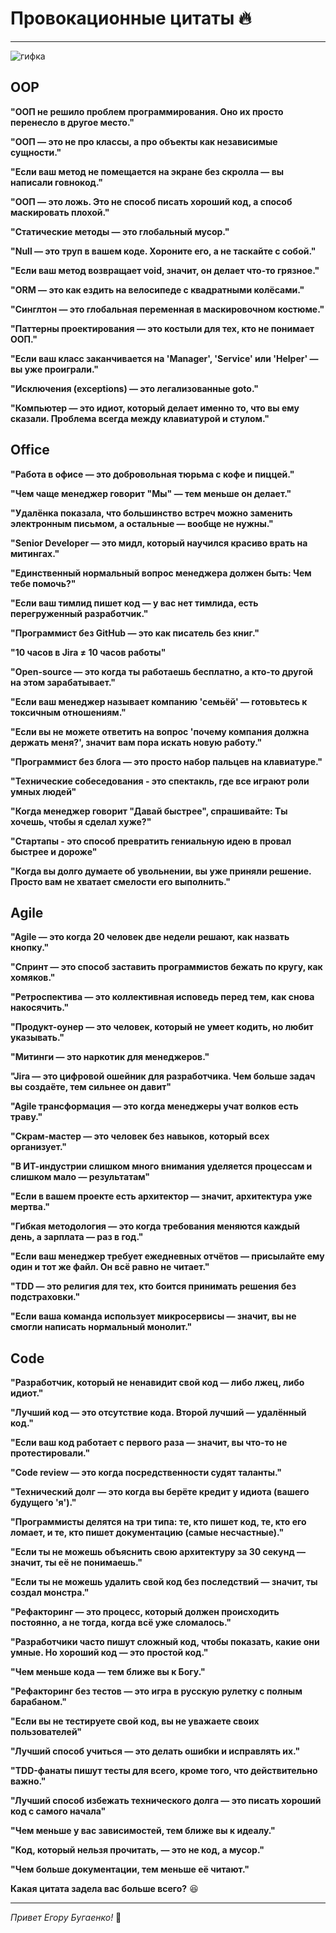 # Провокационные цитаты 🔥

---

![гифка](https://media3.giphy.com/media/v1.Y2lkPTc5MGI3NjExOG5wb3dyZ3U4a2w5cWxxcm5pdzI4OGkxcG1wYTk3Njc4aHp6bzdmZSZlcD12MV9pbnRlcm5hbF9naWZfYnlfaWQmY3Q9Zw/0e94QCzeedeXjYPLC5/giphy.gif)

  
## **OOP** 

**"ООП не решило проблем программирования. Оно их просто перенесло в другое место."**

**"ООП — это не про классы, а про объекты как независимые сущности."**

**"Если ваш метод не помещается на экране без скролла — вы написали говнокод."** 

**"ООП — это ложь. Это не способ писать хороший код, а способ маскировать плохой."**

**"Статические методы — это глобальный мусор."**

**"Null — это труп в вашем коде. Хороните его, а не таскайте с собой."**  

**"Если ваш метод возвращает void, значит, он делает что-то грязное."**  

**"ORM — это как ездить на велосипеде с квадратными колёсами."**   

**"Синглтон — это глобальная переменная в маскировочном костюме."**  

**"Паттерны проектирования — это костыли для тех, кто не понимает ООП."**  

**"Если ваш класс заканчивается на 'Manager', 'Service' или 'Helper' — вы уже проиграли."**  

**"Исключения (exceptions) — это легализованные goto."**  

**"Компьютер — это идиот, который делает именно то, что вы ему сказали. Проблема всегда между клавиатурой и стулом."**  


## **Office**  

**"Работа в офисе — это добровольная тюрьма с кофе и пиццей."**  

**"Чем чаще менеджер говорит "Мы" — тем меньше он делает."**  

**"Удалёнка показала, что большинство встреч можно заменить электронным письмом, а остальные — вообще не нужны."**

**"Senior Developer — это мидл, который научился красиво врать на митингах."**  

**"Единственный нормальный вопрос менеджера должен быть: Чем тебе помочь?"**

**"Если ваш тимлид пишет код — у вас нет тимлида, есть перегруженный разработчик."**  

**"Программист без GitHub — это как писатель без книг."**   

**"10 часов в Jira ≠ 10 часов работы"**

**"Open-source — это когда ты работаешь бесплатно, а кто-то другой на этом зарабатывает."**  

**"Если ваш менеджер называет компанию 'семьёй' — готовьтесь к токсичным отношениям."**  

**"Если вы не можете ответить на вопрос 'почему компания должна держать меня?', значит вам пора искать новую работу."**

**"Программист без блога — это просто набор пальцев на клавиатуре."**  

**"Технические собеседования - это спектакль, где все играют роли умных людей"**

**"Когда менеджер говорит "Давай быстрее", спрашивайте: Ты хочешь, чтобы я сделал хуже?"**

**"Стартапы - это способ превратить гениальную идею в провал быстрее и дороже"**

**"Когда вы долго думаете об увольнении, вы уже приняли решение. Просто вам не хватает смелости его выполнить."**


## **Agile**  

**"Agile — это когда 20 человек две недели решают, как назвать кнопку."**  

**"Спринт — это способ заставить программистов бежать по кругу, как хомяков."**  

**"Ретроспектива — это коллективная исповедь перед тем, как снова накосячить."**  

**"Продукт-оунер — это человек, который не умеет кодить, но любит указывать."**  

**"Митинги — это наркотик для менеджеров."**  

**"Jira — это цифровой ошейник для разработчика. Чем больше задач вы создаёте, тем сильнее он давит"**  

**"Agile трансформация — это когда менеджеры учат волков есть траву."**  

**"Скрам-мастер — это человек без навыков, который всех организует."**  

**"В ИТ-индустрии слишком много внимания уделяется процессам и слишком мало — результатам"**  

**"Если в вашем проекте есть архитектор — значит, архитектура уже мертва."**  

**"Гибкая методология — это когда требования меняются каждый день, а зарплата — раз в год."**  

**"Если ваш менеджер требует ежедневных отчётов — присылайте ему один и тот же файл. Он всё равно не читает."**

**"TDD — это религия для тех, кто боится принимать решения без подстраховки."**  

**"Если ваша команда использует микросервисы — значит, вы не смогли написать нормальный монолит."**  


## **Code**  

**"Разработчик, который не ненавидит свой код — либо лжец, либо идиот."**

**"Лучший код — это отсутствие кода. Второй лучший — удалённый код."**  

**"Если ваш код работает с первого раза — значит, вы что-то не протестировали."**  

**"Code review — это когда посредственности судят таланты."**  

**"Технический долг — это когда вы берёте кредит у идиота (вашего будущего 'я')."**  

**"Программисты делятся на три типа: те, кто пишет код, те, кто его ломает, и те, кто пишет документацию (самые несчастные)."**  

**"Если ты не можешь объяснить свою архитектуру за 30 секунд — значит, ты её не понимаешь."**   

**"Если ты не можешь удалить свой код без последствий — значит, ты создал монстра."**  

**"Рефакторинг — это процесс, который должен происходить постоянно, а не тогда, когда всё уже сломалось."**

**"Разработчики часто пишут сложный код, чтобы показать, какие они умные. Но хороший код — это простой код."**

**"Чем меньше кода — тем ближе вы к Богу."**  

**"Рефакторинг без тестов — это игра в русскую рулетку с полным барабаном."**  

**"Если вы не тестируете свой код, вы не уважаете своих пользователей"**  

**"Лучший способ учиться — это делать ошибки и исправлять их."**  

**"TDD-фанаты пишут тесты для всего, кроме того, что действительно важно."**

**"Лучший способ избежать технического долга — это писать хороший код с самого начала"**  

**"Чем меньше у вас зависимостей, тем ближе вы к идеалу."**   

**"Код, который нельзя прочитать, — это не код, а мусор."**

**"Чем больше документации, тем меньше её читают."**  


**Какая цитата задела вас больше всего?** 😆

---

_Привет Егору Бугаенко!_ 🍄
